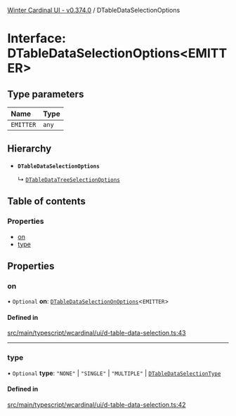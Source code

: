 [Winter Cardinal UI - v0.374.0](../index.md) / DTableDataSelectionOptions

# Interface: DTableDataSelectionOptions\<EMITTER\>

## Type parameters

| Name | Type |
| :------ | :------ |
| `EMITTER` | `any` |

## Hierarchy

- **`DTableDataSelectionOptions`**

  ↳ [`DTableDataTreeSelectionOptions`](DTableDataTreeSelectionOptions.md)

## Table of contents

### Properties

- [on](DTableDataSelectionOptions.md#on)
- [type](DTableDataSelectionOptions.md#type)

## Properties

### on

• `Optional` **on**: [`DTableDataSelectionOnOptions`](DTableDataSelectionOnOptions.md)\<`EMITTER`\>

#### Defined in

[src/main/typescript/wcardinal/ui/d-table-data-selection.ts:43](https://github.com/winter-cardinal/winter-cardinal-ui/blob/v0.310.1/src/main/typescript/wcardinal/ui/d-table-data-selection.ts#L43)

___

### type

• `Optional` **type**: ``"NONE"`` \| ``"SINGLE"`` \| ``"MULTIPLE"`` \| [`DTableDataSelectionType`](../index.md#dtabledataselectiontype-1)

#### Defined in

[src/main/typescript/wcardinal/ui/d-table-data-selection.ts:42](https://github.com/winter-cardinal/winter-cardinal-ui/blob/v0.310.1/src/main/typescript/wcardinal/ui/d-table-data-selection.ts#L42)
